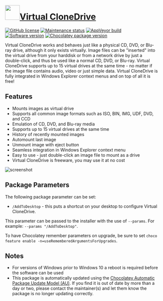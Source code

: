 # [<img src="https://cdn.jsdelivr.net/gh/dgalbraith/chocolatey-packages@035d53ae4064356b41c51a5397ff1cba8a9c409f/icons/virtualclonedrive.png" width="48" height="48"/>Virtual CloneDrive](https://chocolatey.org/packages/virtualclonedrive)

[![GitHub license](https://img.shields.io/badge/license-Proprietary-grey)](http://www.elby.ch/download/SetupVirtualCloneDrive5.xml)
[![Maintenance status](https://img.shields.io/badge/maintained%3F-yes-green.svg)](https://github.com/dgalbraith/chocolatey-packages/graphs/commit-activity)
[![AppVeyor build](https://img.shields.io/appveyor/ci/dgalbraith/chocolatey-packages)](https://ci.appveyor.com/project/dgalbraith/chocolatey-packages)
[![Software version](https://img.shields.io/badge/Source-v5.5.2.0-blue)](https://www.elby.ch/en/products/vcd.html)
[![Chocolatey package version](https://img.shields.io/chocolatey/v/virtualclonedrive?label=Chocolatey)](https://chocolatey.org/packages/virtualclonedrive)

Virtual CloneDrive works and behaves just like a physical CD, DVD, or Blu-ray drive, although it only exists virtually.
Image files can be "inserted" into the virtual drive from your harddisk or from a network drive by just a double-click,
and thus be used like a normal CD, DVD, or Blu-ray. Virtual CloneDrive supports up to 15 virtual drives at the same
time - no matter if the image file contains audio, video or just simple data. Virtual CloneDrive is fully integrated in
Windows Explorer context menus and on top of all it is free!

## Features

* Mounts images as virtual drive
* Supports all common image formats such as ISO, BIN, IMG, UDF, DVD, and CCD
* Emulation of CD, DVD, and Blu-ray media
* Supports up to 15 virtual drives at the same time
* History of recently mounted images
* Automount last image
* Unmount image with eject button
* Seamless integration in Windows Explorer context menu
* Easy to use - just double-click an image file to mount as a drive
* Virtual CloneDrive is freeware, you may use it at no cost

![screenshot](https://cdn.jsdelivr.net/gh/dgalbraith/chocolatey-packages@035d53ae4064356b41c51a5397ff1cba8a9c409f/automatic/virtualclonedrive/screenshot.png)

## Package Parameters

The following package parameter can be set:

* `/AddToDesktop` - this puts a shortcut on your desktop to configure Virtual CloneDrive.

This parameter can be passed to the installer with the use of `--params`.
For example: `--params "/AddToDesktop"`.

To have Chocolatey remember parameters on upgrade, be sure to set `choco feature enable -n=useRememberedArgumentsForUpgrades`.

## Notes

* For versions of Windows prior to Windows 10 a reboot is required before the software can be used
* This package is automatically updated using the [Chocolatey Automatic Package Update Model (AU)](https://github.com/majkinetor/au/blob/master/README.md).
  If you find it is out of date by more than a day or two, please contact the maintainer(s) and let them know the package is no longer updating correctly.
